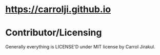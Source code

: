 # https://carrolji.github.io

Contributor/Licensing
=====================
Generally everything is LICENSE'D under MIT license by Carrol Jirakul.
